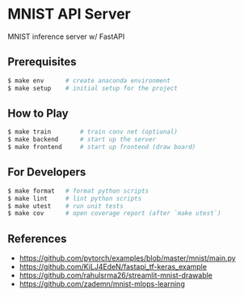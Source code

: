 # MNIST API Server
MNIST inference server w/ FastAPI

## Prerequisites
```bash
$ make env      # create anaconda environment
$ make setup    # initial setup for the project
```

## How to Play
```bash
$ make train        # train conv net (optional)
$ make backend      # start up the server
$ make frontend     # start up frontend (draw board)
```

## For Developers
```bash
$ make format   # format python scripts
$ make lint     # lint python scripts
$ make utest    # run unit tests
$ make cov      # open coverage report (after `make utest`)
```

## References
- https://github.com/pytorch/examples/blob/master/mnist/main.py
- https://github.com/KiLJ4EdeN/fastapi_tf-keras_example
- https://github.com/rahulsrma26/streamlit-mnist-drawable
- https://github.com/zademn/mnist-mlops-learning

